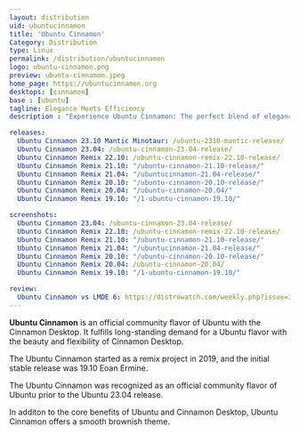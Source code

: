 ```yaml
---
layout: distribution
uid: ubuntucinnamon
title: 'Ubuntu Cinnamon'
Category: Distribution
type: Linux
permalink: /distribution/ubuntucinnamon
logo: ubuntu-cinnamon.png
preview: ubuntu-cinnamon.jpeg
home_page: https://ubuntucinnamon.org
desktops: [cinnamon]
base : [ubuntu]
tagline: Elegance Meets Efficiency
description : "Experience Ubuntu Cinnamon: The perfect blend of elegance and efficiency with Cinnamon Desktop. Elevate your Ubuntu experience today!"

releases:
  Ubuntu Cinnamon 23.10 Mantic Minotaur: /ubuntu-2310-mantic-release/
  Ubuntu Cinnamon 23.04: /ubuntu-cinnamon-23.04-release/
  Ubuntu Cinnamon Remix 22.10: /ubuntu-cinnamon-remix-22.10-release/
  Ubuntu Cinnamon Remix 21.10: "/ubuntu-cinnamon-21.10-release/"
  Ubuntu Cinnamon Remix 21.04: "/ubuntucinnamon-21.04-release/"
  Ubuntu Cinnamon Remix 20.10: "/ubuntu-cinnamon-20.10-release/"
  Ubuntu Cinnamon Remix 20.04: "/ubuntu-cinnamon-20.04/"
  Ubuntu Cinnamon Remix 19.10: "/1-ubuntu-cinnamon-19.10/"

screenshots:
  Ubuntu Cinnamon 23.04: /ubuntu-cinnamon-23.04-release/
  Ubuntu Cinnamon Remix 22.10: /ubuntu-cinnamon-remix-22.10-release/
  Ubuntu Cinnamon Remix 21.10: "/ubuntu-cinnamon-21.10-release/"
  Ubuntu Cinnamon Remix 21.04: "/ubuntucinnamon-21.04-release/"
  Ubuntu Cinnamon Remix 20.10: "/ubuntu-cinnamon-20.10-release/"
  Ubuntu Cinnamon Remix 20.04: /ubuntu-cinnamon-20.04/
  Ubuntu Cinnamon Remix 19.10: "/1-ubuntu-cinnamon-19.10/"

review:
  Ubuntu Cinnamon vs LMDE 6: https://distrowatch.com/weekly.php?issue=20231023#ubuntucinnamon
---
```


**Ubuntu Cinnamon** is an official community flavor of Ubuntu with the Cinnamon Desktop. It fulfills long-standing demand for a Ubuntu flavor with the beauty and flexibility of Cinnamon Desktop.

The Ubuntu Cinnamon started as a remix project in 2019, and the initial stable release was 19.10 Eoan Ermine.

The Ubuntu Cinnamon was recognized as an official community flavor of Ubuntu prior to the Ubuntu 23.04 release.

In additon to the core benefits of Ubuntu and Cinnamon Desktop, Ubuntu Cinnamon offers a smooth brownish theme.